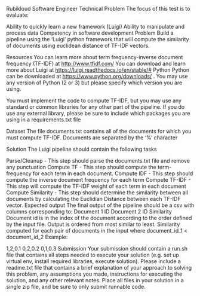 Rubikloud
Software Engineer Technical Problem
The focus of this test is to evaluate:

Ability to quickly learn a new framework (Luigi)
Ability to manipulate and process data
Competency in software development
Problem
Build a pipeline using the ‘Luigi’ python framework that will compute the similarity of documents using euclidean distance of TF-IDF vectors.

Resources
You can learn more about term frequency-inverse document frequency (TF-IDF) at http://www.tfidf.com/
You can download and learn more about Luigi at https://luigi.readthedocs.io/en/stable/#
Python
Python can be downloaded at https://www.python.org/downloads/ . You may use any version of Python (2 or 3) but please specify which version you are using.

You must implement the code to compute TF-IDF, but you may use any standard or common libraries for any other part of the pipeline. If you do use any external library, please be sure to include which packages you are using in a requirements.txt file

Dataset
The file documents.txt contains all of the documents for which you must compute TF-IDF. Documents are separated by the ‘%’ character

Solution
The Luigi pipeline should contain the following tasks

Parse/Cleanup - This step should parse the documents.txt file and remove any punctuation
Compute TF - This step should compute the term-frequency for each term in each document.
Compute IDF - This step should compute the inverse document frequency for each term
Compute TF-IDF - This step will compute the TF-IDF weight of each term in each document
Compute Similarity - This step should determine the similarity between all documents by calculating the Euclidian Distance between each TF-IDF vector.
Expected output
The final output of the pipeline should be a csv with columns corresponding to:
Document 1 ID
Document 2 ID
Similarity
Document id is in the index of the document according to the order defined by the input file.
Output is ordered from most similar to least.
Similarity computed for each pair of documents in the input where document_id_1 < document_id_2
Example:

1,2,0.1
0,2,0.2
0,1,0.3
Submission
Your submission should contain a run.sh file that contains all steps needed to execute your solution (e.g. set up virtual env, install required libraries, execute solution).
Please include a readme.txt file that contains a brief explanation of your approach to solving this problem, any assumptions you made, instructions for executing the solution, and any other relevant notes.
Place all files in your solution in a single zip file, and be sure to only submit runnable code.
